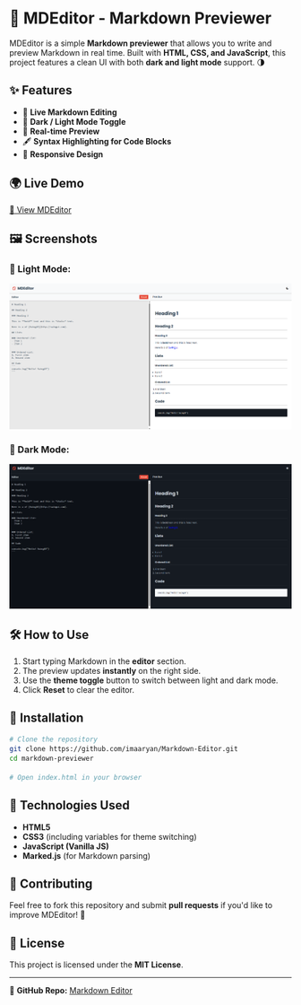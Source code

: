 # 📜 MDEditor - Markdown Previewer

MDEditor is a simple **Markdown previewer** that allows you to write and preview Markdown in real time. Built with **HTML, CSS, and JavaScript**, this project features a clean UI with both **dark and light mode** support. 🌗

## ✨ Features
- 📝 **Live Markdown Editing**
- 🎨 **Dark / Light Mode Toggle**
- 📜 **Real-time Preview**
- 🖋️ **Syntax Highlighting for Code Blocks**
- 🚀 **Responsive Design**

## 🌍 Live Demo
[🔗 View MDEditor](https://markdown-editor-chi-eight.vercel.app/)

## 🖼️ Screenshots
### 🔆 Light Mode:
![Light Mode](/light-mode.png)

### 🌙 Dark Mode:
![Dark Mode](/dark-mode.png)

## 🛠️ How to Use
1. Start typing Markdown in the **editor** section.
2. The preview updates **instantly** on the right side.
3. Use the **theme toggle** button to switch between light and dark mode.
4. Click **Reset** to clear the editor.

## 📂 Installation
```sh
# Clone the repository
git clone https://github.com/imaaryan/Markdown-Editor.git
cd markdown-previewer

# Open index.html in your browser
```

## 🚀 Technologies Used
- **HTML5**
- **CSS3** (including variables for theme switching)
- **JavaScript (Vanilla JS)**
- **Marked.js** (for Markdown parsing)

## 📌 Contributing
Feel free to fork this repository and submit **pull requests** if you'd like to improve MDEditor! 🎯

## 📝 License
This project is licensed under the **MIT License**.

---
🔗 **GitHub Repo:** [Markdown Editor](https://github.com/imaaryan/Markdown-Editor)

